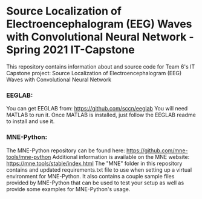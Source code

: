 # Source Localization of Electroencephalogram (EEG) Waves with Convolutional Neural Network - Spring 2021 IT-Capstone
This repository contains information about and source code for Team 6's IT Capstone project: Source Localization of Electroencephalogram (EEG) Waves with Convolutional Neural Network 

### EEGLAB:
You can get EEGLAB from: https://github.com/sccn/eeglab
You will need MATLAB to run it. Once MATLAB is installed, just follow the EEGLAB readme to install and use it.

### MNE-Python:
The MNE-Python repository can be found here: https://github.com/mne-tools/mne-python
Additional information is available on the MNE website: https://mne.tools/stable/index.html
The "MNE" folder in this repository contains and updated requirements.txt file to use when setting up a virtual environment for MNE-Python. It also contains a couple sample files provided by MNE-Python that can be used to test your setup as well as provide some examples for MNE-Python's usage.

